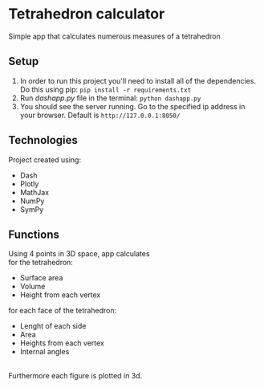 # Tetrahedron calculator
Simple app that calculates numerous measures of a tetrahedron

## Setup
1. In order to run this project you'll need to install all of the dependencies.
Do this using pip: `pip install -r requirements.txt`
2. Run *dashapp.py* file in the terminal: `python dashapp.py`
3. You should see the server running. Go to the specified ip address in your browser. Default is `http://127.0.0.1:8050/`

## Technologies
Project created using:
* Dash
* Plotly
* MathJax
* NumPy
* SymPy

## Functions
Using 4 points in 3D space, app calculates<br>
for the tetrahedron:
<ul>
  <li>Surface area</li>
  <li>Volume</li>
  <li>Height from each vertex</li>
</ul>

for each face of the tetrahedron:

* Lenght of each side
* Area
* Heights from each vertex
* Internal angles

<br>Furthermore each figure is plotted in 3d.


